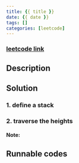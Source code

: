 ```yaml
---
title: {{ title }}
date: {{ date }}
tags: []
categories: [leetcode]
---
```

### [leetcode link](https://leetcode.com/problems/group-anagrams/)

## Description

## Solution

### 1. define a stack

### 2. traverse the heights

#### Note:

## Runnable codes

```python

```